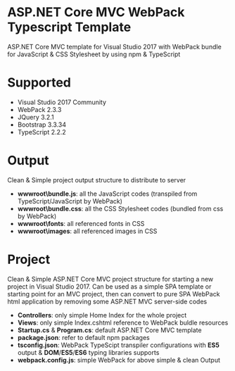 # ASP.NET Core MVC WebPack Typescript Template
ASP.NET Core MVC template for Visual Studio 2017 with WebPack bundle for JavaScript & CSS Stylesheet by using npm & TypeScript

# Supported
- Visual Studio 2017 Community
- WebPack 2.3.3
- JQuery 3.2.1
- Bootstrap 3.3.34
- TypeScript 2.2.2

# Output
Clean & Simple project output structure to distribute to server
- **wwwroot\bundle.js**: all the JavaScript codes (transpiled from TypeScript/JavaScript by WebPack)
- **wwwroot\bundle.css**: all the CSS Stylesheet codes (bundled from css by WebPack)
- **wwwroot\fonts**: all referenced fonts in CSS
- **wwwroot\images**: all referenced images in CSS

# Project
Clean & Simple ASP.NET Core MVC project structure for starting a new project in Visual Studio 2017. Can be used as a simple SPA template or starting point for an MVC project, then can convert to pure SPA WebPack html application by removing some ASP.NET MVC server-side codes
- **Controllers**: only simple Home Index for the whole project
- **Views**: only simple Index.cshtml reference to WebPack buldle resources
- **Startup.cs** & **Program.cs**: default ASP.NET Core MVC template
- **package.json**: refer to default npm packages
- **tsconfig.json**: WebPack TypeScipt transpiler configurations with **ES5** output & **DOM**/**ES5**/**ES6** typing libraries supports
- **webpack.config.js**: simple WebPack for above simple & clean Output
